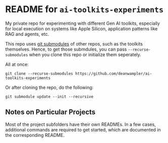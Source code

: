 # README for `ai-toolkits-experiments`

My private repo for experimenting with different Gen AI toolkits, especially for local execution on systems like Apple Silicon, application patterns like RAG and agents, etc.

This repo uses [git submodules](https://git-scm.com/book/en/v2/Git-Tools-Submodules) of other repos, such as the toolkits themselves. Hence, to get those submdules, you can pass `--recurse-submodules` when you clone this repo or initialize them seperately.

All at once:

```shell
git clone --recurse-submodules https://github.com/deanwampler/ai-toolkits-experiments
```

Or after cloning the repo, do the following:

```shell
git submodule update --init --recursive
```

## Notes on Particular Projects

Most of the project subfolders have their own READMEs. In a few cases, additional commands are required to get started, which are documented in the corresponding README.
